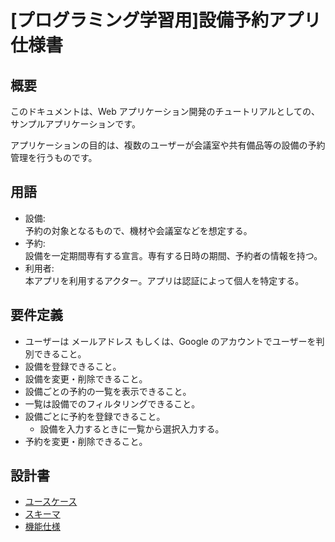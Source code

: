 # [プログラミング学習用]設備予約アプリ 仕様書

## 概要

このドキュメントは、Web アプリケーション開発のチュートリアルとしての、サンプルアプリケーションです。

アプリケーションの目的は、複数のユーザーが会議室や共有備品等の設備の予約管理を行うものです。

## 用語

- 設備:  
  予約の対象となるもので、機材や会議室などを想定する。
- 予約:  
  設備を一定期間専有する宣言。専有する日時の期間、予約者の情報を持つ。
- 利用者:  
  本アプリを利用するアクター。アプリは認証によって個人を特定する。

## 要件定義

- ユーザーは メールアドレス もしくは、Google のアカウントでユーザーを判別できること。
- 設備を登録できること。
- 設備を変更・削除できること。
- 設備ごとの予約の一覧を表示できること。
- 一覧は設備でのフィルタリングできること。
- 設備ごとに予約を登録できること。
  - 設備を入力するときに一覧から選択入力する。
- 予約を変更・削除できること。

## 設計書

- [ユースケース](usecase.md)
- [スキーマ](schemas.md)
- [機能仕様](functions.md)
